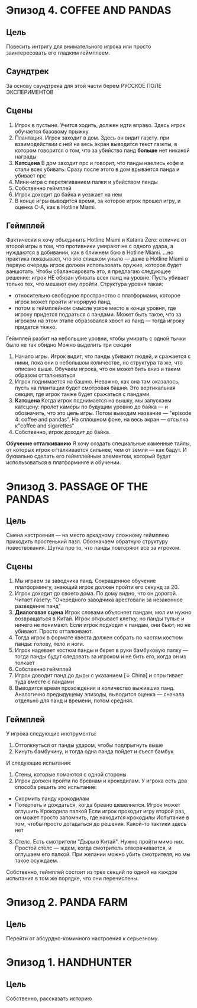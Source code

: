 
# Эпизод 4. COFFEE AND PANDAS
## Цель
Повесить интригу для внимательного игрока или просто заинтересовать его гладким геймплеем.
## Саундтрек
За основу саундтрека для этой части берем РУССКОЕ ПОЛЕ ЭКСПЕРИМЕНТОВ
## Сцены
1. Игрок в пустыне. Учится ходить, должен идти вправо. Здесь игрок обучается базовому прыжку
2. Плантация. Игрок заходит в дом. Здесь он видит газету. при взаимодействии с ней на весь экран выводится текст газеты, в котором говорится о том, что за убийство панд **больше** нет никакой награды
3. **Катсцена** В дом заходит npc и говорит, что панды наелись кофе и стали всех убивать. Сразу после этого в дом врывается панда и убивает npc
4. Мини-игра с перетягиванием палки и убийством панды
5. Собственно геймплей
6. Игрок доходит до байка и уезжает на нем
8. В конце игры выводится время, за которое игрок прошел игру, и оценка C-A, как в Hotline Miami.

## Геймплей
Фактически я хочу объединить Hotline Miami и Katana Zero: отличие от второй игры в том, что противники умирают не с одного удара, а нуждаются в добивании, как в ближнем бою в Hotline Miami.
...но практика показывает, что это слишком уныло — даже в Hotline Miami в первую очередь игрок должен использовать оружие, которое будет ваншотать. Чтобы сбалансировать это, я предлагаю следующее решение: игрок НЕ обязан убивать всех панд на уровне. Пусть убивает только тех, что мешают ему пройти. Структура уровня такая:
- относительно свободное пространство с платформами, которое игрок может пройти игнорирую панд,
- потом в геймплейном смысле узкое место в конце уровня, где игроку придется подраться с пандами. Может быть такое, что за игроком на этом этапе образовался хвост из панд — тогда игроку придется тяжко.

Геймплей разбит на небольшие уровни, чтобы умирать с одной тычки было не так обидно
Можно выделить три секции
1. Начало игры. Игрок видит, что панды убивают людей, и сражается с ними, пока они в небольшом количестве, но структура та же, что описано выше. Обучаем игрока, что он может бить вниз и таким образом отталкиваться
2. Игрок поднимается на башню. Неважно, как она там оказалось, пусть на плантации будет смотровая башня. Это вертикальная секция, где игрок также будет сражаться с пандами.
3. **Катсцена** Когда игрок поднимается на вышку, мы запускаем катсцену: пролет камеры по будущим уровню до байка — и обозначить, что это цель игры. Потом выводим название — "episode 4: coffee and pandas". На сплошном фоне, на весь экран — отсылка к"coffee and sigarettes"
4. Собственно, игрок доходит до байка.

**Обучение отталкиванию**
    Я хочу создать специальные каменные тайлы, от которых игрок отталкивается сильнее, чем от земли — как бадут. И буквально сделать его геймплейным элементом, который будет использоваться в платформинге и обучении.

# Эпизод 3. PASSAGE OF THE PANDAS
## Цель
Смена настроения — на место аркадному сложному геймплею приходить простенький пазл. Обозначаем обратную структуру повествования. Шутка про то, что панды повторяют все за игроком.
## Сцены
1. Мы играем за заводчика панд. Сокращенное обучение платформингу, знающий игрок должен пройти его секунд за 20.
2. Игрок доходит до своего дома. По дому видно, что он дорогой. Читает газету: "Очередного заводчика арестовали за незаконное разведение панд"
3. **Диалоговая сцена** Игрок словами объясняет пандам, мол им нужно возвращаться в Китай. Игрок открывает клетку, но панды тупые и ничего не понимают. Если игрок подходит к пандам, они бьют, но не убивают. Просто отталкивают.
4. Тогда игрок в формате квеста должен собрать по частям костюм панды: голову, тело и ноги.
5. Игрок надевает костюм панды и берет в руки бамбуковую палку — тогда панды будут следовать за игроком и не бить его, когда он из толкает
6. Собственно геймплей
7. Игрок доводит панд до дыры с указанием [↓ China] и спрыгивает туда вместе с пандами
8. Выводится время прохождения и количество выживших панд. Аналогично предыдущему эпизоды, выводится оценка — сначала отдельно для панд и времени, потом средняя.

## Геймплей
У игрока следующие инструменты:
1. Оттолкнуться от панды ударом, чтобы подпрыгнуть выше
2. Кинуть бамбучину, и тогда одна панда пойдет и съест бамбук

И следующие испытания:
1. Стены, которые ломаются с одной стороны
2. Игрок должен пройти по бревнам и крокодилам. У игрока есть два способа решить это испытание:
- Скормить панду крокодилам
- Потерпеть и дождаться, когда бревно шевелнется. Игрок может оглушить Крокодила палкой
Если игрок проходит игру второй раз, он может просто запомнить, где находится крокодилы
Испытание в том, чтобы просто догадаться до решения. Какой-то тактики здесь нет
3. Стелс. Есть смотрители "Дыры в Китай". Нужно пройти мимо них. Простой стелс — ждем, когда смотритель отворачивается, и оглушаем его палкой. При желании можно убить смотрителя, но мы такое осуждаем.

Собственно, геймплей состоит из трех секций по одной на каждое испытания в том же порядке, что они перечислены.

# Эпизод 2. PANDA FARM
## Цель
Перейти от абсурдно-комичного настроения к серьезному.

# Эпизод 1. HANDHUNTER
## Цель
Собственно, рассказать историю
